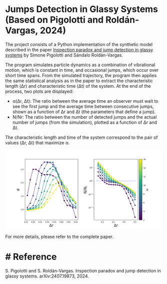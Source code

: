 # Jumps Detection in Glassy Systems (Based on Pigolotti and Roldán-Vargas, 2024)

The project consists of a Python implementation of the synthetic model described in the paper [Inspection paradox and jump detection in glassy systems](https://arxiv.org/abs/2407.19873) by Simone Pigolotti and Sándalo Roldán-Vargas. <br />

The program simulates particle dynamics as a combination of vibrational motion, which is constant in time, and occasional jumps, which occur over short time spans. From the simulated trajectory, the program then applies the same statistical analysis as in the paper to extract the characteristic length (Δr) and characteristic time (Δt) of the system. At the end of the process, two plots are displayed:

- α(Δr, Δt): The ratio between the average time an observer must wait to see the first jump and the average time between consecutive jumps, shown as a function of Δr and Δt (the parameters that define a jump).
- N/Nr: The ratio between the number of detected jumps and the actual number of jumps (from the simulation), plotted as a function of Δr and Δt.

The characteristic length and time of the system correspond to the pair of values (Δr, Δt) that maximize α. 

![jumps](https://github.com/Molero03/Jumps/blob/main/jumps.png)


For more details, please refer to the complete paper.

# # Reference
S. Pigolotti and S. Roldán-Vargas. Inspection paradox and jump detection in glassy systems. arXiv:2407.19873, 2024.


